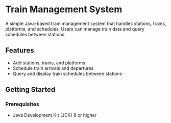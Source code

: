 # Train Management System

A simple Java-based train management system that handles stations, trains, platforms, and schedules. Users can manage train data and query schedules between stations.

## Features

- Add stations, trains, and platforms
- Schedule train arrivals and departures
- Query and display train schedules between stations

## Getting Started

### Prerequisites

- Java Development Kit (JDK) 8 or higher